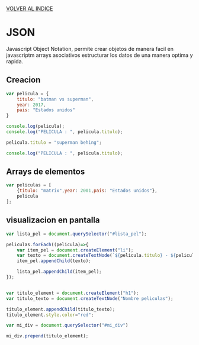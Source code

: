 [VOLVER AL INDICE](../../README.md)

# JSON

Javascript Object Notation, permite crear objetos de manera facil en javascriptm arrays asociativos estructurar los datos de una manera optima y rapida.

## Creacion

```javascript
var pelicula = {
    titulo: "batman vs superman",
    year: 2017,
    pais: "Estados unidos"
}

console.log(pelicula);
console.log("PELICULA : ", pelicula.titulo);

pelicula.titulo = "superman behing";

console.log("PELICULA : ", pelicula.titulo);
```

## Arrays de elementos

```javascript
var peliculas = [
    {titulo: "matrix",year: 2001,pais: "Estados unidos"},
    pelicula
];
```

## visualizacion en pantalla

```javascript
var lista_pel = document.querySelector("#lista_pel");

peliculas.forEach((pelicula)=>{
    var item_pel = document.createElement("li");
    var texto = document.createTextNode(`${pelicula.titulo} - ${pelicula.year}`);
    item_pel.appendChild(texto);

    lista_pel.appendChild(item_pel);
});


var titulo_element = document.createElement("h1");
var titulo_texto = document.createTextNode("Nombre peliculas");

titulo_element.appendChild(titulo_texto);
titulo_element.style.color="red";

var mi_div = document.querySelector("#mi_div")

mi_div.prepend(titulo_element);
```